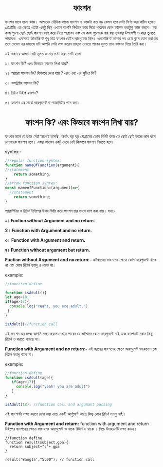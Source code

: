 <h1 align="center"> ফাংশন </h1>
ফাংশন মানে হলো কাজ। আমাদের দৌনিক কাজে ফাংশন বা কাজটা কত বড় কেমন হবে সেটা নির্ণয় করা কঠিন হলেও প্রোগ্রামিং এর ক্ষেত্রে এইটা  একটু ভিন্ন এখানে আপনি নির্ধারন করে দিতে পারবেন কোন ফাংশন কতটুকু কাজ করবে। বড় কাজ গুলো ছোট ছোট ফাংশন ভাগ করে নিতে পারবেন  এবং সে কাজ গুলোকে বার বার ব্যবহার উপযোগী ও করে তুলতে পারবেন। একসময় জাভাস্ক্রিপ্ট শুধু মাত্র ফাংশন বেইস ল্যাংগুয়েজ ছিল। একমাস্ক্রিপ্ট আশার পর এতে ক্লাস যোগ করা হয় তবে বেবেল এর মাধ্যমে যদি আপনি সেটা লক্ষ করেন তাহলে দেখতে পাবেন মুলত তাও ফাংশন দিয়ে তৈরি করা। 

এই অধ্যায়ে আমরা যেটা মূলত  জানার চেষ্টা করব সেটা হলো 

১। ফাংশন কি? এবং কিভাবে ফাংশন লিখা যায়? 

২। অ্যারো ফাংশন কি? কিভাবে লেখা যায় ? এবং এবং এর সুবিধা কি?

৩। কন্সট্রাক্টর ফাংশন কি?

৪। রিটান টাইপ ফাংশন?

৫। ফাংশন এর মাঝে আরগুমেন্ট বা প্যারামিটার পাস করা।

 <h1 align="center">ফাংশন কি? এবং কিভাবে ফাংশন লিখা যায়?</h1>
ফাংশন মানে যে কাজ সেটা আগেই বলেছি।অর্থাৎ বড় বড় প্রোগ্রামের কোন নির্দিষ্ট কাজ কে ছোট ছোট কাজে ভাগ করে নেওয়াকে ফাংশন বলে। এবার আসেন একটু দেখে নেই কিভাবে ফাংশন লিখতে হবে। 

syntex:-

```javascript
//regular function syntex:
function nameOfFunction(argument){
//statement
    return something;
}
//arrow function syntex:
const nameofFunction=(argument)=>{
  //statement
    return something;
}
```

প্যারামিটার ও রিটার্ন টাইপের উপর ভিত্তি করে ফাংশন চার ভাগে ভাগ করা যায়। যথাঃ-

**১। Fuction without Argument  and no return.**

**2। Function with Argument and no return.**

**৩। Function with Argument and return.**

**৪। Function without argument but return.**

 **Fuction without Argument  and no return:-** এইধরনের ফাংশনের ক্ষেত্রে কোন আরগুমেন্ট থাকে না এবং কোন রিটার্ন ভ্যালু ও থাকে না।

example:

```javascript
//function define

function isAdult(){
let age=18;
if(age>17){
  console.log("Yeah!, you are adult.")
 }
}

isAdult()//function call
```

এই ফাংশন এর মধ্যে আপনি লক্ষ্য করলে দেখতে পাবেন যে এইখানে কোন আরগুমেন্ট নাই এবং ফাংশনটা কোন কিছু রিটার্ন ও করতে পারছে না।

**Function with Argument and no return:-** এই ধরনের ফাংশনের ক্ষেত্রে আরগুমেন্ট থাকেলেও কো রিটান ভ্যালু থাকে না।

example:

```javascript
//function define
function isAdult(age){
   if(age>17){
     console.log("yeah! you are adult")
   }
}

isAdult(18); //function call and argumant passing
```

এই ফাংশনটা লক্ষ্য করলে দেখা যায় এতে একটি আর্গুমেন্ট আছে কিন্ত কোন রিটার্ন ভ্যালু নাই। 

**Function with Argument and return:** function with argument and return টাইপের ফাংশনের ক্ষেত্রে ফাংশনের আরগুমেন্ট ও থাকে রিটার্ন ও থাকে । নিচে উদাহরনটি লক্ষ্য করুন।

```
//function define 
function result(subject,gpa){
  return subject+":"+ gpa
}

result('Bangla',"5:00"); // function call


```

